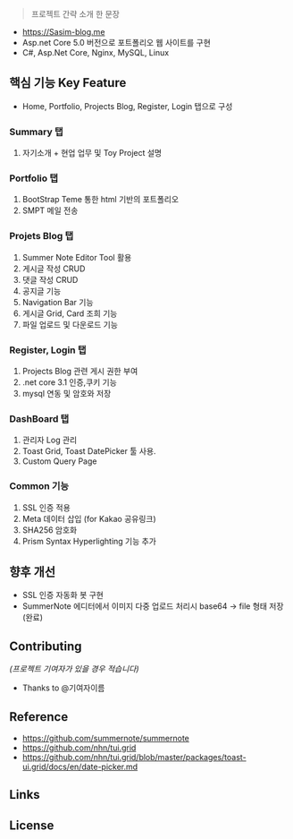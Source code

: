 > 프로젝트 간략 소개 한 문장 
- https://Sasim-blog.me
- Asp.net Core 5.0 버전으로 포트폴리오 웹 사이트를 구현
- C#, Asp.Net Core, Nginx, MySQL, Linux

## 핵심 기능  Key Feature
- Home, Portfolio, Projects Blog, Register, Login 탭으로 구성

### Summary 탭         
 1. 자기소개 + 현업 업무 및 Toy Project 설명 
 
### Portfolio 탭
 1. BootStrap Teme 통한 html 기반의 포트폴리오 
 2. SMPT 메일 전송 

### Projets Blog 탭  
 1. Summer Note Editor Tool 활용
 2. 게시글 작성 CRUD
 3. 댓글 작성 CRUD
 4. 공지글 기능
 5. Navigation Bar 기능
 6. 게시글 Grid, Card 조희 기능 
 7. 파일 업로드 및 다운로드 기능
              
### Register, Login 탭 
 1. Projects Blog 관련 게시 권한 부여 
 2. .net core 3.1 인증,쿠키 기능 
 3. mysql 연동 및 암호와 저장
 
### DashBoard 탭
 1. 관리자 Log 관리 
 2. Toast Grid, Toast DatePicker 툴 사용.
 3. Custom Query Page 
 
### Common 기능
 1. SSL 인증 적용
 2. Meta 데이터 삽입 (for Kakao 공유링크)
 3. SHA256 암호화
 4. Prism Syntax Hyperlighting 기능 추가 
 

## 향후 개선 
- SSL 인증 자동화 봇 구현 
- SummerNote 에디터에서 이미지 다중 업로드 처리시 base64 -> file 형태 저장(완료)

## Contributing
*(프로젝트 기여자가 있을 경우 적습니다)*
- Thanks to @기여자이름

## Reference
- https://github.com/summernote/summernote
- https://github.com/nhn/tui.grid
- https://github.com/nhn/tui.grid/blob/master/packages/toast-ui.grid/docs/en/date-picker.md

## Links


## License
